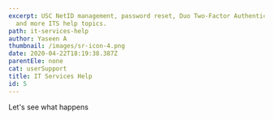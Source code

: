 ```yaml
---
excerpt: USC NetID management, password reset, Duo Two-Factor Authentication,
  and more ITS help topics.
path: it-services-help
author: Yaseen A
thumbnail: /images/sr-icon-4.png
date: 2020-04-22T18:19:38.387Z
parentEle: none
cat: userSupport
title: IT Services Help
id: 5
---
```

Let's see what happens
